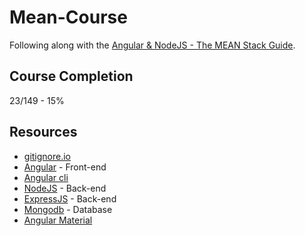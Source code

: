 # Mean-Course
Following along with the [Angular & NodeJS - The MEAN Stack Guide](https://www.udemy.com/course/angular-2-and-nodejs-the-practical-guide/).

## Course Completion
23/149 - 15%

## Resources
* [gitignore.io](gitignore.io)
* [Angular](angular.io) - Front-end
* [Angular cli](https://cli.angular.io/)
* [NodeJS](https://nodejs.org/en/) - Back-end
* [ExpressJS](https://expressjs.com/) - Back-end
* [Mongodb](https://www.mongodb.com/) - Database
* [Angular Material](https://material.angular.io/)
